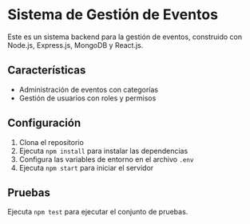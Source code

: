 # Sistema de Gestión de Eventos

Este es un sistema backend para la gestión de eventos, construido con Node.js, Express.js, MongoDB y React.js.

## Características

- Administración de eventos con categorías
- Gestión de usuarios con roles y permisos


## Configuración

1. Clona el repositorio
2. Ejecuta `npm install` para instalar las dependencias
3. Configura las variables de entorno en el archivo `.env`
4. Ejecuta `npm start` para iniciar el servidor

## Pruebas

Ejecuta `npm test` para ejecutar el conjunto de pruebas.

